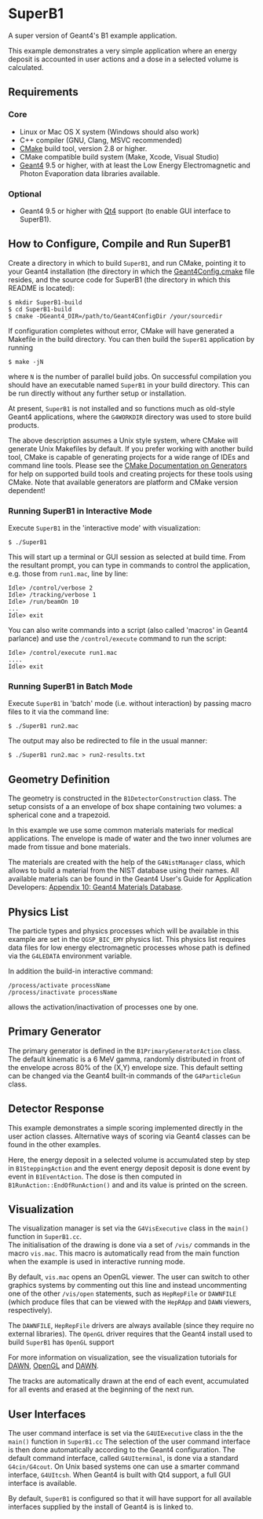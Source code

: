 SuperB1
=======
A super version of Geant4's B1 example application.

This example demonstrates a very simple application where an energy
deposit is accounted in user actions and a dose in a selected volume
is calculated.


Requirements
------------
### Core ###
* Linux or Mac OS X system (Windows should also work)
* C++ compiler (GNU, Clang, MSVC recommended)
* [CMake](http://www.cmake.org) build tool, version 2.8 or higher.
* CMake compatible build system (Make, Xcode, Visual Studio)
* [Geant4](http://geant4.cern.ch) 9.5 or higher, with at least the Low 
Energy Electromagnetic and Photon Evaporation data libraries available.

### Optional ###
* Geant4 9.5 or higher with [Qt4](http://qt.nokia.com/) support (to enable 
GUI interface to SuperB1).


How to Configure, Compile and Run SuperB1
-----------------------------------------
Create a directory in which to build `SuperB1`, and run CMake, pointing
it to your Geant4 installation (the directory in which the 
[Geant4Config.cmake](http://geant4.web.cern.ch/geant4/UserDocumentation/UsersGuides/InstallationGuide/html/ch03s02.html#sect.Geant4ConfigCmake) file resides, and the source code for SuperB1 (the directory in which this README 
is located):

```shell
$ mkdir SuperB1-build
$ cd SuperB1-build
$ cmake -DGeant4_DIR=/path/to/Geant4ConfigDir /your/sourcedir
```

If configuration completes without error, CMake will have generated a
Makefile in the build directory. You can then build the `SuperB1` 
application by running

```shell
$ make -jN
```

where `N` is the number of parallel build jobs. On successful compilation
you should have an executable named `SuperB1` in your build directory.
This can be run directly without any further setup or installation.

At present, `SuperB1` is not installed and so functions much as old-style
Geant4 applications, where the `G4WORKDIR` directory was used to store
build products.

The above description assumes a Unix style system, where CMake will 
generate Unix Makefiles by default. If you prefer working with another 
build tool, CMake is capable of generating projects for a wide range 
of IDEs and command line tools. Please see the [CMake Documentation on 
Generators](http://cmake.org/cmake/help/v2.8.9/cmake.html#section_Generators) for help on supported build tools and creating projects for
these tools using CMake. Note that available generators are platform and
CMake version dependent!

### Running SuperB1 in Interactive Mode ###
Execute `SuperB1` in the 'interactive mode' with visualization:

```shell
$ ./SuperB1
```

This will start up a terminal or GUI session as selected at build
time. From the resultant prompt, you can type in commands to control
the application, e.g. those from `run1.mac`, line by line:  

```
Idle> /control/verbose 2
Idle> /tracking/verbose 1
Idle> /run/beamOn 10 
...
Idle> exit
```

You can also write commands into a script (also called 'macros' in Geant4
parlance) and use the `/control/execute` command to run the script:

```
Idle> /control/execute run1.mac
....
Idle> exit
```

### Running SuperB1 in Batch Mode ###
Execute `SuperB1` in 'batch' mode (i.e. without interaction) by passing 
macro files to it via the command line:

```shell
$ ./SuperB1 run2.mac
```

The output may also be redirected to file in the usual manner:

```shell
$ ./SuperB1 run2.mac > run2-results.txt
```

	
Geometry Definition
-------------------	
The geometry is constructed in the `B1DetectorConstruction` class.
The setup consists of a an envelope of box shape containing two
volumes: a spherical cone and a trapezoid.

In this example we use  some common materials materials for medical
applications. The envelope is made of water and the two inner volumes
are made from tissue and bone materials.  

The materials are created with the help of the `G4NistManager` class,
which allows to build a material from the NIST database using their
names. All available materials can be found in the Geant4 User's Guide
for Application Developers: [Appendix 10: Geant4 Materials Database](http://geant4.web.cern.ch/geant4/UserDocumentation/UsersGuides/ForApplicationDeveloper/html/apas10.html).

Physics List
------------
The particle types and physics processes which will be available
in this example are set in the `QGSP_BIC_EMY` physics list. This physics
list requires data files for low energy electromagnetic processes whose
path is defined via the `G4LEDATA` environment variable.

In addition the build-in interactive command:

```shell
/process/activate processName
/process/inactivate processName
```

allows the activation/inactivation of processes one by one.

Primary Generator
-----------------
The primary generator is defined in the `B1PrimaryGeneratorAction` class.
The default kinematic is a 6 MeV gamma, randomly distributed in front
of the envelope across 80% of the (X,Y) envelope size. 
This default setting can be changed via the Geant4 built-in commands 
of the `G4ParticleGun` class.

Detector Response
-----------------
This example demonstrates a simple scoring implemented directly
in the user action classes. Alternative ways of scoring via
Geant4 classes can be found in the other examples.

Here, the energy deposit in a selected volume is accumulated step by step
in `B1SteppingAction` and the event energy deposit deposit is done event by 
event in `B1EventAction`. The dose is then computed in 
`B1RunAction::EndOfRunAction()` and and its value is printed on the screen. 


Visualization
-------------
The visualization manager is set via the `G4VisExecutive` class
in the `main()` function in `SuperB1.cc`.    
The initialisation of the drawing is done via a set of `/vis/` commands
in the macro `vis.mac`. This macro is automatically read from
the main function when the example is used in interactive running mode.

By default, `vis.mac` opens an OpenGL viewer.
The user can switch to other graphics systems by commenting out this line
and instead uncommenting one of the other `/vis/open` statements, such as
`HepRepFile` or `DAWNFILE` (which produce files that can be viewed with the
`HepRApp` and `DAWN` viewers, respectively).

The `DAWNFILE`, `HepRepFile` drivers are always available
(since they require no external libraries). The `OpenGL` driver 
requires that the Geant4 install used to build `SuperB1` has 
`OpenGL` support

For more information on visualization, see the visualization tutorials
for [DAWN](http://geant4.slac.stanford.edu/Presentations/vis/G4DAWNTutorial/G4DAWNTutorial.html), [OpenGL](http://geant4.slac.stanford.edu/Presentations/vis/G4OpenGLTutorial/G4OpenGLTutorial.html) and [DAWN](http://geant4.slac.stanford.edu/Presentations/vis/G4HepRAppTutorial/G4HepRAppTutorial.html).

The tracks are automatically drawn at the end of each event, accumulated
for all events and erased at the beginning of the next run.


User Interfaces
---------------
The user command interface is set via the `G4UIExecutive` class
in the the `main()` function in `SuperB1.cc` 
The selection of the user command interface is then done automatically 
according to the Geant4 configuration. The default command interface, 
called `G4UIterminal`, is done via a standard `G4cin/G4cout`.
On Unix based systems one can use a smarter command interface, `G4UItcsh`.
When Geant4 is built with Qt4 support, a full GUI interface is available.

By default, `SuperB1` is configured so that it will have support for
all available interfaces supplied by the install of Geant4 is is linked 
to.


